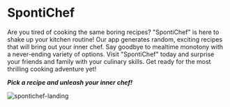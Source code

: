 # SpontiChef

Are you tired of cooking the same boring recipes? "SpontiChef" is here to shake up your kitchen routine! Our app generates random, exciting recipes that will bring out your inner chef. Say goodbye to mealtime monotony with a never-ending variety of options. Visit "SpontiChef" today and surprise your friends and family with your culinary skills. Get ready for the most thrilling cooking adventure yet!

_**Pick a recipe and unleash your inner chef!**_

![spontichef-landing](https://i.postimg.cc/Hk5rZNYm/spontichef-landing.jpg)
